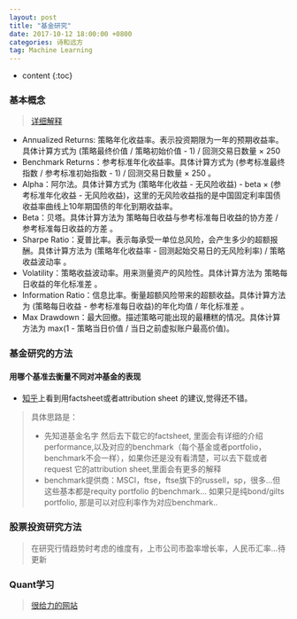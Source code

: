 ```yaml
---
layout: post
title: "基金研究"
date: 2017-10-12 18:00:00 +0800 
categories: 诗和远方
tag: Machine Learning
---
```

* content
{:toc}



### 基本概念 
> [详细解释](https://community.bigquant.com/t/%E9%87%8F%E5%8C%96%E5%AD%A6%E5%A0%82-%E7%AD%96%E7%95%A5%E5%BC%80%E5%8F%91%E7%AD%96%E7%95%A5%E5%9B%9E%E6%B5%8B%E7%BB%93%E6%9E%9C%E6%8C%87%E6%A0%87%E8%AF%A6%E8%A7%A3/257)
+ Annualized Returns: 策略年化收益率。表示投资期限为一年的预期收益率。具体计算方式为 (策略最终价值 / 策略初始价值 - 1) / 回测交易日数量 × 250
+ Benchmark Returns：参考标准年化收益率。具体计算方式为 (参考标准最终指数 / 参考标准初始指数 - 1) / 回测交易日数量 × 250 。
+ Alpha：阿尔法。具体计算方式为 (策略年化收益 - 无风险收益) - beta × (参考标准年化收益 - 无风险收益)，这里的无风险收益指的是中国固定利率国债收益率曲线上10年期国债的年化到期收益率。
+ Beta：贝塔。具体计算方法为 策略每日收益与参考标准每日收益的协方差 / 参考标准每日收益的方差 。
+ Sharpe Ratio：夏普比率。表示每承受一单位总风险，会产生多少的超额报酬。具体计算方法为 (策略年化收益率 - 回测起始交易日的无风险利率) / 策略收益波动率 。
+ Volatility：策略收益波动率。用来测量资产的风险性。具体计算方法为 策略每日收益的年化标准差 。
+ Information Ratio：信息比率。衡量超额风险带来的超额收益。具体计算方法为 (策略每日收益 - 参考标准每日收益)的年化均值 / 年化标准差 。
+ Max Drawdown：最大回撤。描述策略可能出现的最糟糕的情况。具体计算方法为 max(1 - 策略当日价值 / 当日之前虚拟账户最高价值)。

### 基金研究的方法
#### 用哪个基准去衡量不同对冲基金的表现
+ [知乎](https://www.zhihu.com/question/35213483/answer/61835966)上看到用factsheet或者attribution sheet 的建议,觉得还不错。
> 具体思路是：
>- 先知道基金名字 然后去下载它的factsheet, 里面会有详细的介绍performance,以及对应的benchmark（每个基金或者portfolio，benchmark不会一样），如果你还是没有看清楚，可以去下载或者request 它的attribution sheet,里面会有更多的解释
>- benchmark提供商：MSCI，ftse，ftse旗下的russell，sp，很多...但这些基本都是requity portfolio 的benchmark... 如果只是纯bond/gilts portfolio, 那是可以对应利率作为对应benchmark..


### 股票投资研究方法
> 在研究行情趋势时考虑的维度有，上市公司市盈率增长率，人民币汇率...待更新

### Quant学习
> [很给力的网站](https://community.bigquant.com/)